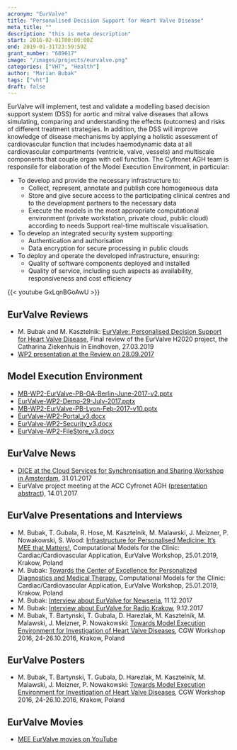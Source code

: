 ```yaml
---
acronym: "EurValve"
title: "Personalised Decision Support for Heart Valve Disease"
meta_title: ""
description: "this is meta description"
start: 2016-02-01T00:00:00Z
end: 2019-01-31T23:59:59Z
grant_number: "689617"
image: "/images/projects/eurvalve.png"
categories: ["VHT", "Health"]
author: "Marian Bubak"
tags: ["vht"]
draft: false
---
```


EurValve will implement, test and validate a modelling based decision support
system (DSS) for aortic and mitral valve diseases that allows simulating,
comparing and understanding the effects (outcomes) and risks of different
treatment strategies. In addition, the DSS will improve knowledge of disease
mechanisms by applying a holistic assessment of cardiovascular function that
includes haemodynamic data at all cardiovascular compartments (ventricle, valve,
vessels) and multiscale components that couple organ with cell function.
The Cyfronet AGH team is responsile for elaboration of the Model Execution
Environment, in particular:
  - To develop and provide the necessary infrastructure to:
    * Collect, represent, annotate and publish core homogeneous data
    * Store and give secure access to the participating clinical centres and to the
      development partners to the necessary data
    * Execute the models in the most appropriate computational environment (private
      workstation, private cloud, public cloud) according to needs
      Support real-time multiscale visualisation.
  - To develop an integrated security system supporting:
    * Authentication and authorisation
    * Data encryption for secure processing in public clouds
  - To deploy and operate the developed infrastructure, ensuring:
    * Quality of software components deployed and installed
    * Quality of service, including such aspects as availability, responsiveness and
      cost efficiency

{{< youtube GxLqnBGoAwU >}}

## EurValve Reviews
- M. Bubak and M. Kasztelnik: [EurValve: Personalised Decision Support for Heart Valve Disease](/lmim/eurvalve/EurValve-MEE-Platform-Evaluation-v0.7.pptx), Final review of the EurValve H2020 project, the Catharina Ziekenhuis in Eindhoven, 27.03.2019
- [WP2 presentation at the Review on 28.09.2017](/lmim/eurvalve/EurValve-WP2-review-27-09-2017-fin.pptx)


## Model Execution Environment
- [MB-WP2-EurValve-PB-GA-Berlin-June-2017-v2.pptx](/lmim/eurvalve/MB-WP2-EurValve-PB-GA-Berlin-June-2017-v2.pptx)
- [EurValve-WP2-Demo-29-July-2017.pptx](/lmim/eurvalve/EurValve-WP2-Demo-29-July-2017.pptx)
- [MB-WP2-EurValve-PB-Lyon-Feb-2017-v10.pptx](/lmim/eurvalve/MB-WP2-EurValve-PB-Lyon-Feb-2017-v10)
- [EurValve-WP2-Portal_v3.docx](/lmim/eurvalve/EurValve-WP2-Portal_v3.docx)
- [EurValve-WP2-Security_v3.docx](/lmim/eurvalve/EurValve-WP2-Security_v3.docx)
- [EurValve-WP2-FileStore_v3.docx](/lmim/eurvalve/EurValve-WP2-FileStore_v3.docx)


## EurValve News
- [DICE at the Cloud Services for Synchronisation and Sharing Workshop in Amsterdam](/lmim/eurvalve/dice-at-the-cloud-services-for-synchronisation-and-sharing-workshop-in-amsterdam-30.01-1.02.2017), 31.01.2017
- EurValve project meeting at the ACC Cyfronet AGH ([presentation](/lmim/eurvalve/CS3-MBubak-eurvalve-Jan-2017.pptx) [abstract](/lmim/eurvalve/SC3-RCushing-abstr-Jan-2017.docx)), 14.01.2017


## EurValve Presentations and Interviews
- M. Bubak, T. Gubala, R. Hose, M. Kasztelnik, M. Malawski, J. Meizner, P. Nowakowski, S. Wood: [Infrastructure for Personalised Medicine: It’s MEE that Matters!](/lmim/eurvalve/PN-EurValve-Workshop-KRK-2019.pptx), Computational Models for the Clinic: Cardiac/Cardiovascular Application, EurValve Workshop, 25.01.2019, Krakow, Poland
- M. Bubak: [Towards the Center of Excellence for Personalized Diagnostics and Medical Therapy](/lmim/eurvalve/EurValve-Workshop-25-01-2019-MBubak-v01.pptx), Computational Models for the Clinic: Cardiac/Cardiovascular Application, EurValve Workshop, 25.01.2019, Krakow, Poland
- M. Bubak: [Interview about EurValve for Newseria](https://innowacje.newseria.pl/news/kliniczny-system-z,p294398899), 11.12.2017
- M. Bubak: [Interview about EurValve for Radio Krakow](http://www.radiokrakow.pl/audycje/pracuja-na-nobla/medycyna-spersonalizowana/), 9.12.2017
- M. Bubak, T. Bartynski, T. Gubala, D. Harezlak, M. Kasztelnik, M. Malawski, J. Meizner, P. Nowakowski: [Towards Model Execution Environment for Investigation of Heart Valve Diseases](/lmim/eurvalve/EurValve-CGW16-pres-v02.pptx), CGW Workshop 2016,  24-26.10.2016, Krakow, Poland


## EurValve Posters
- M. Bubak, T. Bartynski, T. Gubala, D. Harezlak, M. Kasztelnik, M. Malawski, J. Meizner, P. Nowakowski: [Towards Model Execution Environment for Investigation of Heart Valve Diseases](/lmim/eurvalve/EurValve-CGW16-pres-v02.pptx), CGW Workshop 2016,  24-26.10.2016, Krakow, Poland


## EurValve Movies
- [MEE EurValve movies on YouTube](https://www.youtube.com/watch?v=4I907aAOCvU&list=PLAk4k4J2nz5AKOKOxpjKMIPCSCJHc8tQ5)
